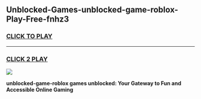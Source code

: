 
## Unblocked-Games-unblocked-game-roblox-Play-Free-fnhz3
<h3>
<a href="https://premium76.site?title=unblocked-game-roblox&ref=22A">CLICK TO PLAY</a></h3>
<hr>

<h3>
<a href="https://premium76.site?title=unblocked-game-roblox&ref=22A">CLICK 2 PLAY</a>
  
</h3>

<a href="https://premium76.site?title=unblocked-game-roblox&ref=22A"><img src="https://clearcache.store/games.png"></a>


**unblocked-game-roblox games unblocked: Your Gateway to Fun and Accessible Online Gaming**
